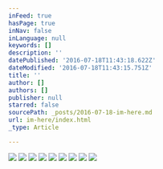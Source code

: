```yaml
---
inFeed: true
hasPage: true
inNav: false
inLanguage: null
keywords: []
description: ''
datePublished: '2016-07-18T11:43:18.622Z'
dateModified: '2016-07-18T11:43:15.751Z'
title: ''
author: []
authors: []
publisher: null
starred: false
sourcePath: _posts/2016-07-18-im-here.md
url: im-here/index.html
_type: Article

---
```

![](https://the-grid-user-content.s3-us-west-2.amazonaws.com/e097a927-7917-4257-97f5-b6be6a8a6ece.jpg)
![](https://the-grid-user-content.s3-us-west-2.amazonaws.com/4367875c-88bd-4c14-9e6c-059e45b197f9.jpg)
![](https://the-grid-user-content.s3-us-west-2.amazonaws.com/463deb45-638c-4061-99e4-298731f63751.jpg)
![](https://the-grid-user-content.s3-us-west-2.amazonaws.com/e9ba68c6-2200-4490-970e-6e02be046f25.jpg)
![](https://the-grid-user-content.s3-us-west-2.amazonaws.com/3cae415a-76e4-47bc-b52a-ba81132d4d30.jpg)
![](https://the-grid-user-content.s3-us-west-2.amazonaws.com/a497f631-ab9a-4b2a-904a-59ca06165f59.jpg)
![](https://the-grid-user-content.s3-us-west-2.amazonaws.com/b47df3f0-eac8-46cf-aff0-ff659311aab0.jpg)
![](https://the-grid-user-content.s3-us-west-2.amazonaws.com/d14362b4-5740-495a-8a5e-c5c61f09298e.jpg)
![](https://the-grid-user-content.s3-us-west-2.amazonaws.com/61f48ea5-7b94-4932-83ee-45cc167bca76.jpg)